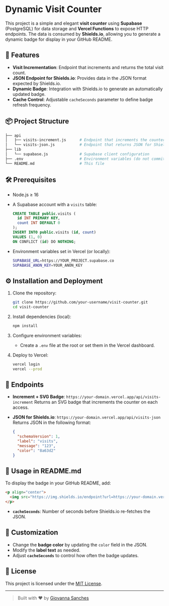 # Dynamic Visit Counter

This project is a simple and elegant **visit counter** using **Supabase** (PostgreSQL) for data storage and **Vercel Functions** to expose HTTP endpoints. The data is consumed by **Shields.io**, allowing you to generate a dynamic badge for display in your GitHub README.

## 🚀 Features

* **Visit Incrementation**: Endpoint that increments and returns the total visit count.
* **JSON Endpoint for Shields.io**: Provides data in the JSON format expected by Shields.io.
* **Dynamic Badge**: Integration with Shields.io to generate an automatically updated badge.
* **Cache Control**: Adjustable `cacheSeconds` parameter to define badge refresh frequency.

## 📦 Project Structure

```bash
├── api
│   ├── visits-increment.js      # Endpoint that increments the counter and returns an SVG badge
│   └── visits-json.js           # Endpoint that returns JSON for Shields.io
├── lib
│   └── supabase.js              # Supabase client configuration
├── .env                         # Environment variables (do not commit!)
└── README.md                    # This file
```

## 🛠️ Prerequisites

* Node.js ≥ 16
* A Supabase account with a `visits` table:

  ```sql
  CREATE TABLE public.visits (
    id INT PRIMARY KEY,
    count INT DEFAULT 0
  );
  INSERT INTO public.visits (id, count)
  VALUES (1, 0)
  ON CONFLICT (id) DO NOTHING;
  ```
* Environment variables set in Vercel (or locally):

  ```bash
  SUPABASE_URL=https://YOUR_PROJECT.supabase.co
  SUPABASE_ANON_KEY=YOUR_ANON_KEY
  ```

## ⚙️ Installation and Deployment

1. Clone the repository:

   ```bash
   git clone https://github.com/your-username/visit-counter.git
   cd visit-counter
   ```
2. Install dependencies (local):

   ```bash
   npm install
   ```
3. Configure environment variables:

   * Create a `.env` file at the root or set them in the Vercel dashboard.
4. Deploy to Vercel:

   ```bash
   vercel login
   vercel --prod
   ```

## 🔗 Endpoints

* **Increment + SVG Badge**:
  `https://your-domain.vercel.app/api/visits-increment`
  Returns an SVG badge that increments the counter on each access.

* **JSON for Shields.io**:
  `https://your-domain.vercel.app/api/visits-json`
  Returns JSON in the following format:

  ```json
  {
    "schemaVersion": 1,
    "label": "visits",
    "message": "123",
    "color": "8a63d2"
  }
  ```

## 📄 Usage in README.md

To display the badge in your GitHub README, add:

```html
<p align="center">
  <img src="https://img.shields.io/endpoint?url=https://your-domain.vercel.app/api/visits-json&cacheSeconds=60" alt="Visits" />
</p>
```

* **`cacheSeconds`**: Number of seconds before Shields.io re-fetches the JSON.

## 📝 Customization

* Change the **badge color** by updating the `color` field in the JSON.
* Modify the **label text** as needed.
* Adjust **`cacheSeconds`** to control how often the badge updates.

## 📑 License

This project is licensed under the [MIT License](LICENSE).

---

> Built with ❤️ by [Giovanna Sanches](https://github.com/gisanches)
